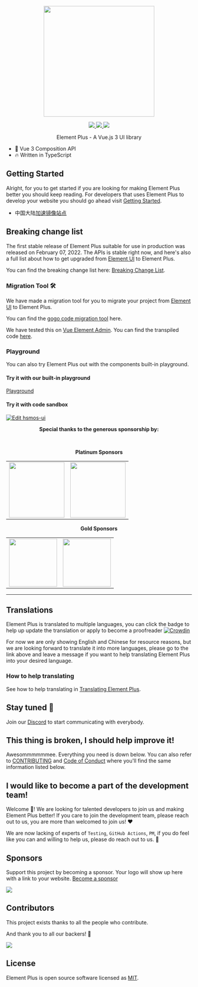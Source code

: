 <p align="center">
  <img width="300px" src="https://user-images.githubusercontent.com/10731096/95823103-9ce15780-0d5f-11eb-8010-1bd1b5910d4f.png">
</p>

<p align="center">
  <a href="https://www.npmjs.org/package/hsmos-ui">
    <img src="https://img.shields.io/npm/v/hsmos-ui.svg">
  </a>
  <a href="https://npmcharts.com/compare/hsmos-ui?minimal=true">
    <img src="https://img.shields.io/npm/dm/hsmos-ui.svg">
  </a>
  <a href="https://codecov.io/gh/hsmos-ui/hsmos-ui">
    <img src="https://codecov.io/gh/hsmos-ui/hsmos-ui/branch/dev/graph/badge.svg?token=BKSBO2GLZI"/>
  </a>
  <br>
</p>

<p align="center">Element Plus - A Vue.js 3 UI library</p>

- 💪 Vue 3 Composition API
- 🔥 Written in TypeScript

## Getting Started

Alright, for you to get started if you are looking for making Element Plus better you should keep reading.
For developers that uses Element Plus to develop your website you should go ahead visit [Getting Started](https://hsmos-ui.org/).

- 中国大陆[加速镜像站点](https://hsmos-ui.gitee.io/)

## Breaking change list

The first stable release of Element Plus suitable for use in production was released on February 07, 2022. The APIs is stable right now, and here's also a full list about how to get upgraded from [Element UI](https://element.eleme.io) to Element Plus.

You can find the breaking change list here: [Breaking Change List](https://github.com/hsmos-ui/hsmos-ui/discussions/5658).

### Migration Tool :hammer_and_wrench:

We have made a migration tool for you to migrate your project from [Element UI](https://element.eleme.io) to Element Plus.

You can find the [gogo code migration tool](https://github.com/thx/gogocode/tree/main/packages/gogocode-plugin-element) here.

We have tested this on [Vue Element Admin](https://github.com/PanJiaChen/vue-element-admin). You can find the transpiled code [here](https://github.com/gogocodeio/vue-element-admin).

### Playground

You can also try Element Plus out with the components built-in playground.

#### Try it with our built-in playground

[Playground](https://hsmos-ui.run/)

#### Try it with code sandbox

[![Edit hsmos-ui](https://codesandbox.io/static/img/play-codesandbox.svg)](https://codesandbox.io/s/hsmos-ui-demo-dxtcr)

<p align="center">
  <b>Special thanks to the generous sponsorship by:</b>
</p>
<br/>
<p align="center">
  <b>Platinum Sponsors</b>
</p>
<table align="center" cellspacing="0" cellpadding="0">
  <tbody>
    <tr>
      <td align="center" valign="middle">
        <a href="https://www.vform666.com/" target="_blank">
          <img width="150px" src="https://user-images.githubusercontent.com/17680888/156870588-b25a42d5-888b-4943-8b1b-5239dfd8f4d2.png">
        </a>
      </td>
      <td align="center" valign="middle">
        <a href="https://js.design?source=hsmos-ui" target="_blank">
          <img width="150px" src="https://user-images.githubusercontent.com/17680888/160634485-df0d00af-8633-4ab8-9a72-aac2b65d1d36.png">
        </a>
      </td>
    </tr>
    </tbody>
</table>
<p align="center">
  <b>Gold Sponsors</b>
</p>
<table align="center" cellspacing="0" cellpadding="0">
  <tbody>
    <tr>
      <td align="center" valign="middle">
        <a href="https://wonderful-code.gitee.io/?from=hsmos-ui" target="_blank">
          <img width="130px" src="https://user-images.githubusercontent.com/17680888/173179536-30e35fd1-cd5a-482a-bc41-9d5f0aa66fd4.png">
        </a>
      </td>
      <td align="center" valign="middle">
        <a href="https://bit.dev/?from=element-ui" target="_blank">
          <img width="130px" src="https://user-images.githubusercontent.com/10095631/41342907-e44e7196-6f2f-11e8-92f2-47702dc8f059.png">
        </a>
      </td>
    </tr>
  </tbody>
</table>

---

## Translations

Element Plus is translated to multiple languages, you can click the badge to help up update the translation or apply to become
a proofreader [![Crowdin](https://badges.crowdin.net/hsmos-ui/localized.svg)](https://crowdin.com/project/hsmos-ui)

For now we are only showing English and Chinese for resource reasons, but we are looking forward to translate it into more languages, please go to the link
above and leave a message if you want to help translating Element Plus into your desired language.

### How to help translating

See how to help translating in [Translating Element Plus](https://hsmos-ui.org/en-US/guide/translation.html).

## Stay tuned :eyes:

Join our [Discord](https://discord.com/invite/gXK9XNzW3X) to start communicating with everybody.

## This thing is broken, I should help improve it!

Awesommmmmmee. Everything you need is down below. You can also refer to
[CONTRIBUTING](https://github.com/hsmos-ui/hsmos-ui/blob/dev/CONTRIBUTING.md) and
[Code of Conduct](https://github.com/hsmos-ui/hsmos-ui/blob/dev/CODE_OF_CONDUCT.md)
where you'll find the same information listed below.

## I would like to become a part of the development team!

Welcome :star_struck:! We are looking for talented developers to join us and making Element Plus better! If you care to join the development team, please
reach out to us, you are more than welcomed to join us! :heart:

We are now lacking of experts of `Testing`, `GitHub Actions`, `PM`, if you do feel like you can and willing to help us, please do reach out to us. :pray:

## Sponsors

Support this project by becoming a sponsor. Your logo will show up here with a link to your website. [Become a sponsor](https://opencollective.com/hsmos-ui#sponsor)

<a href="https://opencollective.com/hsmos-ui/sponsor/0/website" target="_blank"><img src="https://opencollective.com/hsmos-ui/sponsor/0/avatar.svg"></a>

## Contributors

This project exists thanks to all the people who contribute.

And thank you to all our backers! 🙏

<a href="https://github.com/hsmos-ui/hsmos-ui/graphs/contributors">
  <img src="https://contrib.rocks/image?repo=hsmos-ui/hsmos-ui" />
</a>

## License

Element Plus is open source software licensed as
[MIT](https://github.com/hsmos-ui/hsmos-ui/blob/master/LICENSE).

